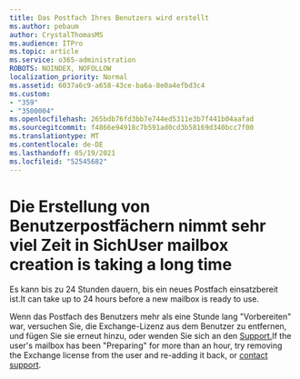 ```yaml
---
title: Das Postfach Ihres Benutzers wird erstellt
ms.author: pebaum
author: CrystalThomasMS
ms.audience: ITPro
ms.topic: article
ms.service: o365-administration
ROBOTS: NOINDEX, NOFOLLOW
localization_priority: Normal
ms.assetid: 6037a6c9-a658-43ce-ba6a-8e0a4efbd3c4
ms.custom:
- "359"
- "3500004"
ms.openlocfilehash: 265bdb76fd3bb7e744ed5311e3b7f441b04aafad
ms.sourcegitcommit: f4866e94918c7b591ad0cd3b58169d340bcc7f00
ms.translationtype: MT
ms.contentlocale: de-DE
ms.lasthandoff: 05/19/2021
ms.locfileid: "52545682"
---
```

# <a name="user-mailbox-creation-is-taking-a-long-time"></a><span data-ttu-id="6c741-102">Die Erstellung von Benutzerpostfächern nimmt sehr viel Zeit in Sich</span><span class="sxs-lookup"><span data-stu-id="6c741-102">User mailbox creation is taking a long time</span></span>

<span data-ttu-id="6c741-103">Es kann bis zu 24 Stunden dauern, bis ein neues Postfach einsatzbereit ist.</span><span class="sxs-lookup"><span data-stu-id="6c741-103">It can take up to 24 hours before a new mailbox is ready to use.</span></span>
  
<span data-ttu-id="6c741-104">Wenn das Postfach des Benutzers mehr als eine Stunde lang "Vorbereiten" war, versuchen Sie, die Exchange-Lizenz aus dem Benutzer zu entfernen, und fügen Sie sie erneut hinzu, oder wenden Sie sich an den [Support.](https://go.microsoft.com/fwlink/p/?linkid=518322)</span><span class="sxs-lookup"><span data-stu-id="6c741-104">If the user's mailbox has been "Preparing" for more than an hour, try removing the Exchange license from the user and re-adding it back, or [contact support](https://go.microsoft.com/fwlink/p/?linkid=518322).</span></span>
